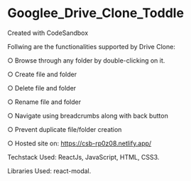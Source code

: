 # Googlee_Drive_Clone_Toddle
Created with CodeSandbox

Follwing are the functionalities supported by Drive Clone:

○ Browse through any folder by double-clicking on it.

○ Create file and folder

○ Delete file and folder

○ Rename file and folder

○ Navigate using breadcrumbs along with back button

○ Prevent duplicate file/folder creation

○ Hosted site on: https://csb-rp0z08.netlify.app/


Techstack Used: ReactJs, JavaScript, HTML, CSS3.

Libraries Used: react-modal.
